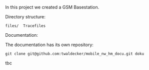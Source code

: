In this project we created a GSM Basestation.

Directory structure:

    files/  Tracefiles

Documentation:

The documentation has its own repository:

    git clone git@github.com:twaldecker/mobile_nw_hm_docu.git doku


tbc
